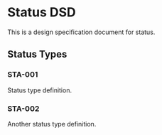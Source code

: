 # Status DSD

This is a design specification document for status.

## Status Types

### STA-001

Status type definition.

### STA-002

Another status type definition.